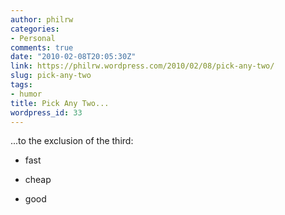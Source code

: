 ```yaml
---
author: philrw
categories:
- Personal
comments: true
date: "2010-02-08T20:05:30Z"
link: https://philrw.wordpress.com/2010/02/08/pick-any-two/
slug: pick-any-two
tags:
- humor
title: Pick Any Two...
wordpress_id: 33
---
```


...to the exclusion of the third:



	
  * fast

	
  * cheap

	
  * good


